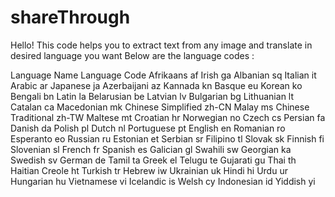 # shareThrough
Hello!
This code helps you to extract text from any image and translate in desired language you want
Below are the language codes :

Language Name	Language Code
Afrikaans	af
Irish	ga
Albanian	sq
Italian	it
Arabic	ar
Japanese	ja
Azerbaijani	az
Kannada	kn
Basque	eu
Korean	ko
Bengali	bn
Latin	la
Belarusian	be
Latvian	lv
Bulgarian	bg
Lithuanian	lt
Catalan	ca
Macedonian	mk
Chinese Simplified	zh-CN
Malay	ms
Chinese Traditional	zh-TW
Maltese	mt
Croatian	hr
Norwegian	no
Czech	cs
Persian	fa
Danish	da
Polish	pl
Dutch	nl
Portuguese	pt
English	en
Romanian	ro
Esperanto	eo
Russian	ru
Estonian	et
Serbian	sr
Filipino	tl
Slovak	sk
Finnish	fi
Slovenian	sl
French	fr
Spanish	es
Galician	gl
Swahili	sw
Georgian	ka
Swedish	sv
German	de
Tamil	ta
Greek	el
Telugu	te
Gujarati	gu
Thai	th
Haitian Creole	ht
Turkish	tr
Hebrew	iw
Ukrainian	uk
Hindi	hi
Urdu	ur
Hungarian	hu
Vietnamese	vi
Icelandic	is
Welsh	cy
Indonesian	id
Yiddish	yi
